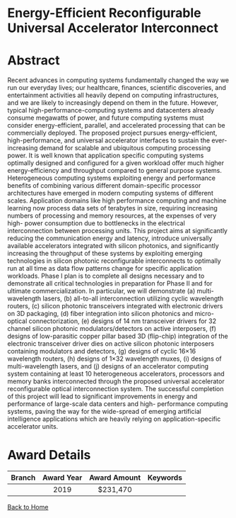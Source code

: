 
Energy-Efficient Reconfigurable Universal Accelerator Interconnect
==================================================================

# Abstract


Recent advances in computing systems fundamentally changed the way we run our everyday lives; our healthcare, finances, scientific discoveries, and entertainment activities all heavily depend on computing infrastructures, and we are likely to increasingly depend on them in the future. However, typical high-performance-computing systems and datacenters already consume megawatts of power, and future computing systems must consider energy-efficient, parallel, and accelerated processing that can be commercially deployed. The proposed project pursues energy-efficient, high-performance, and universal accelerator interfaces to sustain the ever-increasing demand for scalable and ubiquitous computing processing power. It is well known that application specific computing systems optimally designed and configured for a given workload offer much higher energy-efficiency and throughput compared to general purpose systems. Heterogeneous computing systems exploiting energy and performance benefits of combining various different domain-specific processor architectures have emerged in modern computing systems of different scales. Application domains like high performance computing and machine learning now process data sets of terabytes in size, requiring increasing numbers of processing and memory resources, at the expenses of very high- power consumption due to bottlenecks in the electrical interconnection between processing units. This project aims at significantly reducing the communication energy and latency, introduce universally available accelerators integrated with silicon photonics, and significantly increasing the throughput of these systems by exploiting emerging technologies in silicon photonic reconfigurable interconnects to optimally run at all time as data flow patterns change for specific application workloads. Phase I plan is to complete all designs necessary and to demonstrate all critical technologies in preparation for Phase II and for ultimate commercialization. In particular, we will demonstrate (a) multi-wavelength lasers, (b) all-to-all interconnection utilizing cyclic wavelength routers, (c) silicon photonic transceivers integrated with electronic drivers on 3D packaging, (d) fiber integration into silicon photonics and micro-optical connectorization, (e) designs of 14 nm transceiver drivers for 32 channel silicon photonic modulators/detectors on active interposers, (f) designs of low-parasitic copper pillar based 3D (flip-chip) integration of the electronic transceiver driver dies on active silicon photonic interposers containing modulators and detectors, (g) designs of cyclic 16×16 wavelength routers, (h) designs of 1×32 wavelength muxes, (i) designs of multi-wavelength lasers, and (j) designs of an accelerator computing system containing at least 10 heterogeneous accelerators, processors and memory banks interconnected through the proposed universal accelerator reconfigurable optical interconnection system. The successful completion of this project will lead to significant improvements in energy and performance of large-scale data centers and high- performance computing systems, paving the way for the wide-spread of emerging artificial intelligence applications which are heavily relying on application-specific accelerator units.  

# Award Details

|Branch|Award Year|Award Amount|Keywords|
| :---: | :---: | :---: | :---: |
||2019|$231,470||
  
  


[Back to Home](https://github.com/chrischow/dod_sbir_awards#768)